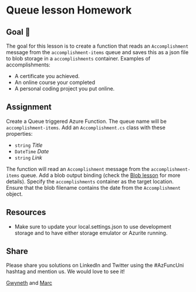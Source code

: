 # Queue lesson Homework

## Goal 🎯

The goal for this lesson is to create a function that reads an `Accomplishment` message from the `accomplishment-items` queue and saves this as a json file to blob storage in a `accomplishments` container. Examples of accomplishments:

- A certificate you achieved.
- An online course your completed
- A personal coding project you put online.

## Assignment

Create a Queue triggered Azure Function. The queue name will be `accomplishment-items`.
Add an `Accomplishment.cs` class with these properties:

- `string` *Title*
- `DateTime` *Date*
- `string` *Link*

The function will read an `Accomplishment` message from the `accomplishment-items` queue. Add a blob output binding (check the [Blob lesson](../blob/blob-dotnet.md) for more details). Specify the `accomplishments` container as the target location. Ensure that the blob filename contains the date from the `Accomplishment` object.

## Resources

- Make sure to update your local.settings.json to use development storage and to have either storage emulator or Azurite running.

## Share

Please share you solutions on LinkedIn and Twitter using the #AzFuncUni hashtag and mention us. We would love to see it!

[Gwyneth](https://twitter.com/madebygps) and [Marc](https://twitter.com/marcduiker)
